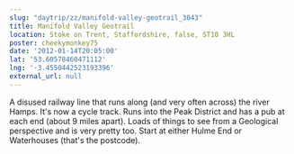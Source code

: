```yaml
---
slug: "daytrip/zz/manifold-valley-geotrail_3043"
title: Manifold Valley Geotrail
location: Stoke on Trent, Staffordshire, false, ST10 3HL
poster: cheekymonkey75
date: '2012-01-14T20:05:00'
lat: '53.60578460471112'
lng: '-3.4550442523193396'
external_url: null
---
```


A disused railway line that runs along (and very often across) the river Hamps. It's now a cycle track. Runs into the Peak District and has a pub at each end (about 9 miles apart).  Loads of things to see from a Geological perspective and is very pretty too. Start at either Hulme End or Waterhouses (that's the postcode).
